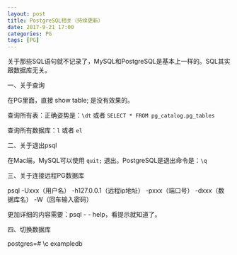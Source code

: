 ```yaml
---
layout: post
title: PostgreSQL相关（持续更新）
date: 2017-9-21 17:00
categories: PG
tags: [PG]
---
```


关于那些SQL语句就不记录了，MySQL和PostgreSQL是基本上一样的。SQL其实跟数据库无关。

一、关于查询

在PG里面，直接 show table; 是没有效果的。

查询所有表：正确姿势是：``\dt`` 或者 ``SELECT * FROM pg_catalog.pg_tables`` 

查询所有数据库：``l`` 或者 ``el``

二、关于退出psql

在Mac端，MySQL可以使用 ``quit;`` 退出。PostgreSQL是退出命令是：``\q``

三、关于连接远程PG数据库

psql -Uxxx（用户名） -h127.0.0.1（远程ip地址） -pxxx（端口号） -dxxx（数据库名） -W（回车输入密码）

更加详细的内容需要：psql - - help，看提示就知道了。

四、切换数据库

postgres=# \c exampledb